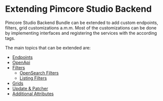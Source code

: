 # Extending Pimcore Studio Backend

Pimcore Studio Backend Bundle can be extended to add custom endpoints, filters, grid customizations a.m.m. 
Most of the customizations can be done by implementing interfaces and registering the services with the according tags.

The main topics that can be extended are:
- [Endpoints](01_Endpoints.md)
- [OpenApi](02_OpenApi.md)
- [Filters](03_Filters.md)
  - [OpenSearch Filters](04_Filters/01_OpenSearch_Filters.md)
  - [Listing Filters](04_Filters/02_Listing_Filters.md)
- [Grids](05_Grid.md)
- [Update & Patcher](06_Update_Patch.md)
- [Additional Attributes](#Additional-Attributes)